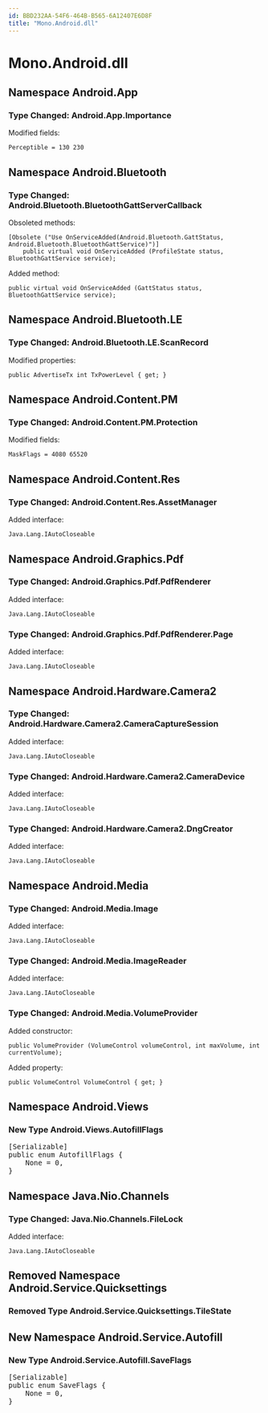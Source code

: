 ```yaml
---
id: BBD232AA-54F6-464B-B565-6A12407E6D8F
title: "Mono.Android.dll"
---
```


# Mono.Android.dll

## Namespace Android.App

### Type Changed: Android.App.Importance

Modified fields:

```
Perceptible = 130 230
```





## Namespace Android.Bluetooth

### Type Changed: Android.Bluetooth.BluetoothGattServerCallback

Obsoleted methods:

```
[Obsolete ("Use OnServiceAdded(Android.Bluetooth.GattStatus, Android.Bluetooth.BluetoothGattService)")]
	public virtual void OnServiceAdded (ProfileState status, BluetoothGattService service);
```

Added method:

```
public virtual void OnServiceAdded (GattStatus status, BluetoothGattService service);
```







## Namespace Android.Bluetooth.LE

### Type Changed: Android.Bluetooth.LE.ScanRecord

Modified properties:

```
public AdvertiseTx int TxPowerLevel { get; }
```





## Namespace Android.Content.PM

### Type Changed: Android.Content.PM.Protection

Modified fields:

```
MaskFlags = 4080 65520
```





## Namespace Android.Content.Res

### Type Changed: Android.Content.Res.AssetManager

Added interface:

```
Java.Lang.IAutoCloseable
```







## Namespace Android.Graphics.Pdf

### Type Changed: Android.Graphics.Pdf.PdfRenderer

Added interface:

```
Java.Lang.IAutoCloseable
```



### Type Changed: Android.Graphics.Pdf.PdfRenderer.Page

Added interface:

```
Java.Lang.IAutoCloseable
```









## Namespace Android.Hardware.Camera2

### Type Changed: Android.Hardware.Camera2.CameraCaptureSession

Added interface:

```
Java.Lang.IAutoCloseable
```





### Type Changed: Android.Hardware.Camera2.CameraDevice

Added interface:

```
Java.Lang.IAutoCloseable
```





### Type Changed: Android.Hardware.Camera2.DngCreator

Added interface:

```
Java.Lang.IAutoCloseable
```







## Namespace Android.Media

### Type Changed: Android.Media.Image

Added interface:

```
Java.Lang.IAutoCloseable
```





### Type Changed: Android.Media.ImageReader

Added interface:

```
Java.Lang.IAutoCloseable
```





### Type Changed: Android.Media.VolumeProvider

Added constructor:

```
public VolumeProvider (VolumeControl volumeControl, int maxVolume, int currentVolume);
```



Added property:

```
public VolumeControl VolumeControl { get; }
```







## Namespace Android.Views

### New Type Android.Views.AutofillFlags

<pre class='added' data-is-non-breaking="">
[Serializable]
public enum AutofillFlags {
	<span class='added added-field ' data-is-non-breaking="">None = 0,</span>
}
</pre>





## Namespace Java.Nio.Channels

### Type Changed: Java.Nio.Channels.FileLock

Added interface:

```
Java.Lang.IAutoCloseable
```







## Removed Namespace Android.Service.Quicksettings

### Removed Type  <span class='breaking' data-is-breaking="">Android.Service.Quicksettings.TileState</span>



## New Namespace Android.Service.Autofill

### New Type Android.Service.Autofill.SaveFlags

<pre class='added' data-is-non-breaking="">
[Serializable]
public enum SaveFlags {
	<span class='added added-field ' data-is-non-breaking="">None = 0,</span>
}
</pre>
